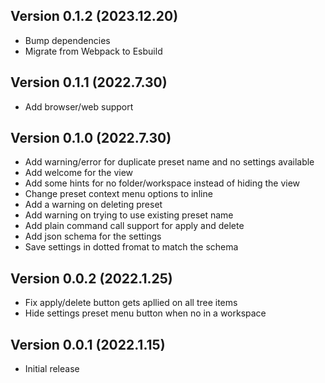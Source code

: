 ## Version 0.1.2 (2023.12.20)

- Bump dependencies
- Migrate from Webpack to Esbuild


## Version 0.1.1 (2022.7.30)

- Add browser/web support


## Version 0.1.0 (2022.7.30)

- Add warning/error for duplicate preset name and no settings available
- Add welcome for the view
- Add some hints for no folder/workspace instead of hiding the view
- Change preset context menu options to inline
- Add a warning on deleting preset
- Add warning on trying to use existing preset name
- Add plain command call support for apply and delete
- Add json schema for the settings
- Save settings in dotted fromat to match the schema


## Version 0.0.2 (2022.1.25)

- Fix apply/delete button gets apllied on all tree items
- Hide settings preset menu button when no in a workspace


## Version 0.0.1 (2022.1.15)

- Initial release
